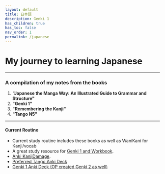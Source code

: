 ```yaml
---
layout: default
title: 日本語
description: Genki 1
has_children: true
has_toc: false
nav_order: 1
permalink: /japanese
---
```


# My journey to learning Japanese
----
### A compilation of my notes from the books
1. **"Japanese the Manga Way: An Illustrated Guide to Grammar and Structure"**
2. **"Genki 1"**
3. **"Remembering the Kanji"**
4. **"Tango N5"**

---
#### Current Routine
- Current study routine includes these books as well as WaniKani for Kanji/vocab
- A great study resource for [Genki 1 and Workbook](https://sethclydesdale.github.io/genki-study-resources/lessons-3rd/).
- [Anki KanjiDamage](https://ankiweb.net/shared/info/748570187).
- [Preferred Tango Anki Deck](https://ankiweb.net/shared/info/419481234)
- [Genki 1 Anki Deck (OP created Genki 2 as well)](https://ankiweb.net/shared/info/1742947823)
